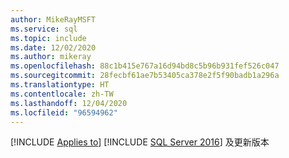 ```yaml
---
author: MikeRayMSFT
ms.service: sql
ms.topic: include
ms.date: 12/02/2020
ms.author: mikeray
ms.openlocfilehash: 88c1b415e767a16d94bd8c5b96b931fef526c047
ms.sourcegitcommit: 28fecbf61ae7b53405ca378e2f5f90badb1a296a
ms.translationtype: HT
ms.contentlocale: zh-TW
ms.lasthandoff: 12/04/2020
ms.locfileid: "96594962"
---
```

[!INCLUDE [Applies to](../../includes/applies-md.md)] [!INCLUDE [SQL Server 2016](_ss2016.md)] 及更新版本 